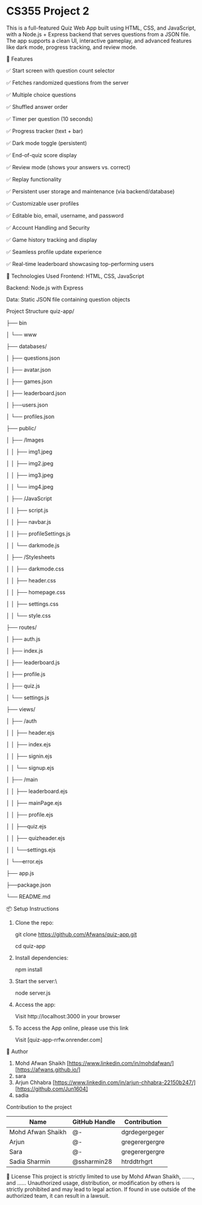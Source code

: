 # CS355 Project 2
This is a full-featured Quiz Web App built using HTML, CSS, and JavaScript, with a Node.js + Express backend that serves questions from a JSON file. The app supports a clean UI, interactive gameplay, and advanced features like dark mode, progress tracking, and review mode.





🚀 Features

✅ Start screen with question count selector

✅ Fetches randomized questions from the server

✅ Multiple choice questions

✅ Shuffled answer order

✅ Timer per question (10 seconds)

✅ Progress tracker (text + bar)

✅ Dark mode toggle (persistent)

✅ End-of-quiz score display

✅ Review mode (shows your answers vs. correct)

✅ Replay functionality

✅ Persistent user storage and maintenance (via backend/database)

✅ Customizable user profiles

✅ Editable bio, email, username, and password

✅ Account Handling and Security

✅ Game history tracking and display

✅ Seamless profile update experience

✅ Real-time leaderboard showcasing top-performing users




🧠 Technologies Used
Frontend: HTML, CSS, JavaScript

Backend: Node.js with Express

Data: Static JSON file containing question objects


 Project Structure
quiz-app/

├── bin

│ └── www

├── databases/

│ ├── questions.json

│ ├── avatar.json

│ ├── games.json

│ ├── leaderboard.json

│ ├──users.json

│ └── profiles.json

├── public/

│ ├── /Images

│  │ ├── img1.jpeg

│  │ ├── img2.jpeg

│  │ ├── img3.jpeg

│  │ └── img4.jpeg

│ ├── /JavaScript

│  │ ├── script.js

│  │ ├── navbar.js 

│  │ ├── profileSettings.js  

│  │ └── darkmode.js  

│ ├── /Stylesheets

│  │ ├── darkmode.css

│  │ ├──  header.css

│  │ ├── homepage.css

│  │ ├── settings.css

│  │ └── style.css

├── routes/

│ ├── auth.js

│ ├── index.js

│ ├── leaderboard.js

│ ├── profile.js

│ ├── quiz.js

│ └── settings.js

├── views/

│ ├── /auth

│  │ ├── header.ejs

│  │ ├── index.ejs

│  │ ├── signin.ejs

│  │ └── signup.ejs

│ ├── /main

│  │ ├── leaderboard.ejs

│  │ ├── mainPage.ejs

│  │ ├── profile.ejs

│  │ ├──quiz.ejs

│  │ ├── quizheader.ejs

│  │ └──settings.ejs

│ └──error.ejs

├── app.js

├──package.json

└── README.md


📦 Setup Instructions


1. Clone the repo:

   git clone https://github.com/Afwans/quiz-app.git

   cd quiz-app

3. Install dependencies:

   npm install

4. Start the server:\

   node server.js

5. Access the app:

   Visit http://localhost:3000 in your browser
   
6. To access the App online, please use this link

   Visit [quiz-app-rrfw.onrender.com]

🧑 Author
1. Mohd Afwan Shaikh [https://www.linkedin.com/in/mohdafwan/] [https://afwans.github.io/]
2. sara
3. Arjun Chhabra [https://www.linkedin.com/in/arjun-chhabra-22150b247/] [https://github.com/Jun1604] 
4. sadia


Contribution to the project 

| Name | GitHub Handle | Contribution |
| ----- | ----- | ----- |
| Mohd Afwan Shaikh | @- | dgrdegergeger |
| Arjun | @-| gregerergergre |
| Sara | @-| gregerergergre |
| Sadia Sharmin | @ssharmin28 | htrddtrhgrt |




📄 License
This project is strictly limited to use by Mohd Afwan Shaikh, ......., and ...... Unauthorized usage, distribution, or modification by others is strictly prohibited and may lead to legal action.
If found in use outside of the authorized team, it can result in a lawsuit.


